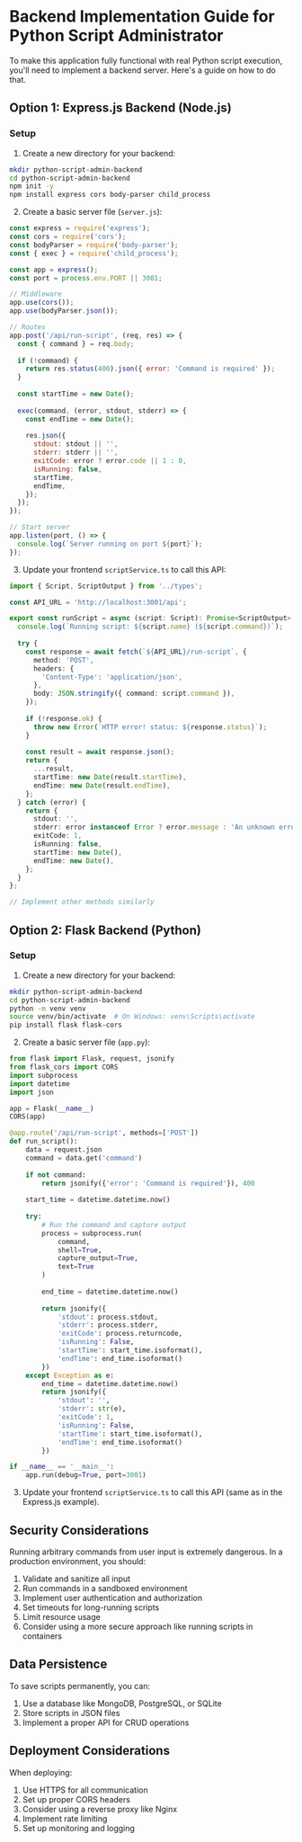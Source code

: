 # Backend Implementation Guide for Python Script Administrator

To make this application fully functional with real Python script execution, you'll need to implement a backend server. Here's a guide on how to do that.

## Option 1: Express.js Backend (Node.js)

### Setup

1. Create a new directory for your backend:

```bash
mkdir python-script-admin-backend
cd python-script-admin-backend
npm init -y
npm install express cors body-parser child_process
```

2. Create a basic server file (`server.js`):

```javascript
const express = require('express');
const cors = require('cors');
const bodyParser = require('body-parser');
const { exec } = require('child_process');

const app = express();
const port = process.env.PORT || 3001;

// Middleware
app.use(cors());
app.use(bodyParser.json());

// Routes
app.post('/api/run-script', (req, res) => {
  const { command } = req.body;
  
  if (!command) {
    return res.status(400).json({ error: 'Command is required' });
  }
  
  const startTime = new Date();
  
  exec(command, (error, stdout, stderr) => {
    const endTime = new Date();
    
    res.json({
      stdout: stdout || '',
      stderr: stderr || '',
      exitCode: error ? error.code || 1 : 0,
      isRunning: false,
      startTime,
      endTime,
    });
  });
});

// Start server
app.listen(port, () => {
  console.log(`Server running on port ${port}`);
});
```

3. Update your frontend `scriptService.ts` to call this API:

```typescript
import { Script, ScriptOutput } from '../types';

const API_URL = 'http://localhost:3001/api';

export const runScript = async (script: Script): Promise<ScriptOutput> => {
  console.log(`Running script: ${script.name} (${script.command})`);
  
  try {
    const response = await fetch(`${API_URL}/run-script`, {
      method: 'POST',
      headers: {
        'Content-Type': 'application/json',
      },
      body: JSON.stringify({ command: script.command }),
    });
    
    if (!response.ok) {
      throw new Error(`HTTP error! status: ${response.status}`);
    }
    
    const result = await response.json();
    return {
      ...result,
      startTime: new Date(result.startTime),
      endTime: new Date(result.endTime),
    };
  } catch (error) {
    return {
      stdout: '',
      stderr: error instanceof Error ? error.message : 'An unknown error occurred',
      exitCode: 1,
      isRunning: false,
      startTime: new Date(),
      endTime: new Date(),
    };
  }
};

// Implement other methods similarly
```

## Option 2: Flask Backend (Python)

### Setup

1. Create a new directory for your backend:

```bash
mkdir python-script-admin-backend
cd python-script-admin-backend
python -m venv venv
source venv/bin/activate  # On Windows: venv\Scripts\activate
pip install flask flask-cors
```

2. Create a basic server file (`app.py`):

```python
from flask import Flask, request, jsonify
from flask_cors import CORS
import subprocess
import datetime
import json

app = Flask(__name__)
CORS(app)

@app.route('/api/run-script', methods=['POST'])
def run_script():
    data = request.json
    command = data.get('command')
    
    if not command:
        return jsonify({'error': 'Command is required'}), 400
    
    start_time = datetime.datetime.now()
    
    try:
        # Run the command and capture output
        process = subprocess.run(
            command,
            shell=True,
            capture_output=True,
            text=True
        )
        
        end_time = datetime.datetime.now()
        
        return jsonify({
            'stdout': process.stdout,
            'stderr': process.stderr,
            'exitCode': process.returncode,
            'isRunning': False,
            'startTime': start_time.isoformat(),
            'endTime': end_time.isoformat()
        })
    except Exception as e:
        end_time = datetime.datetime.now()
        return jsonify({
            'stdout': '',
            'stderr': str(e),
            'exitCode': 1,
            'isRunning': False,
            'startTime': start_time.isoformat(),
            'endTime': end_time.isoformat()
        })

if __name__ == '__main__':
    app.run(debug=True, port=3001)
```

3. Update your frontend `scriptService.ts` to call this API (same as in the Express.js example).

## Security Considerations

Running arbitrary commands from user input is extremely dangerous. In a production environment, you should:

1. Validate and sanitize all input
2. Run commands in a sandboxed environment
3. Implement user authentication and authorization
4. Set timeouts for long-running scripts
5. Limit resource usage
6. Consider using a more secure approach like running scripts in containers

## Data Persistence

To save scripts permanently, you can:

1. Use a database like MongoDB, PostgreSQL, or SQLite
2. Store scripts in JSON files
3. Implement a proper API for CRUD operations

## Deployment Considerations

When deploying:

1. Use HTTPS for all communication
2. Set up proper CORS headers
3. Consider using a reverse proxy like Nginx
4. Implement rate limiting
5. Set up monitoring and logging